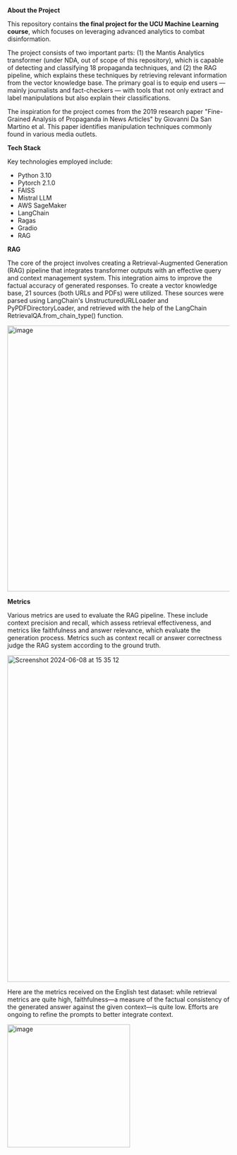 **About the Project**

This repository contains **the final project for the UCU Machine Learning course**, which focuses on leveraging advanced analytics to combat disinformation. 

The project consists of two important parts: (1) the Mantis Analytics transformer (under NDA, out of scope of this repository), which is capable of detecting and classifying 18 propaganda techniques, and (2) the RAG pipeline, which explains these techniques by retrieving relevant information from the vector knowledge base. The primary goal is to equip end users — mainly journalists and fact-checkers — with tools that not only extract and label manipulations but also explain their classifications.

The inspiration for the project comes from the 2019 research paper "Fine-Grained Analysis of Propaganda in News Articles" by Giovanni Da San Martino et al. This paper identifies manipulation techniques commonly found in various media outlets. 

**Tech Stack**

Key technologies employed include:

- Python 3.10
- Pytorch 2.1.0
- FAISS
- Mistral LLM
- AWS SageMaker
- LangChain
- Ragas
- Gradio
- RAG

**RAG**

The core of the project involves creating a Retrieval-Augmented Generation (RAG) pipeline that integrates transformer outputs with an effective query and context management system. This integration aims to improve the factual accuracy of generated responses. To create a vector knowledge base, 21 sources (both URLs and PDFs) were utilized. These sources were parsed using LangChain's UnstructuredURLLoader and PyPDFDirectoryLoader, and retrieved with the help of the LangChain RetrievalQA.from_chain_type() function.

<img width="601" alt="image" src="https://github.com/bohuslavska/UCU_ML_Course/assets/94128854/263640f8-db43-47fb-82cd-906ecbb9565b">

**Metrics**

Various metrics are used to evaluate the RAG pipeline. These include context precision and recall, which assess retrieval effectiveness, and metrics like faithfulness and answer relevance, which evaluate the generation process. Metrics such as context recall or answer correctness judge the RAG system according to the ground truth. 

<img width="738" alt="Screenshot 2024-06-08 at 15 35 12" src="https://github.com/bohuslavska/UCU_ML_Course/assets/94128854/e3389517-a83d-40ee-bd50-b79c079dfb5c">

Here are the metrics received on the English test dataset: while retrieval metrics are quite high, faithfulness—a measure of the factual consistency of the generated answer against the given context—is quite low. Efforts are ongoing to refine the prompts to better integrate context.

<img width="278" alt="image" src="https://github.com/bohuslavska/UCU_ML_Course/assets/94128854/66999dbd-bf0c-403f-aa72-9f46ea8de922">

